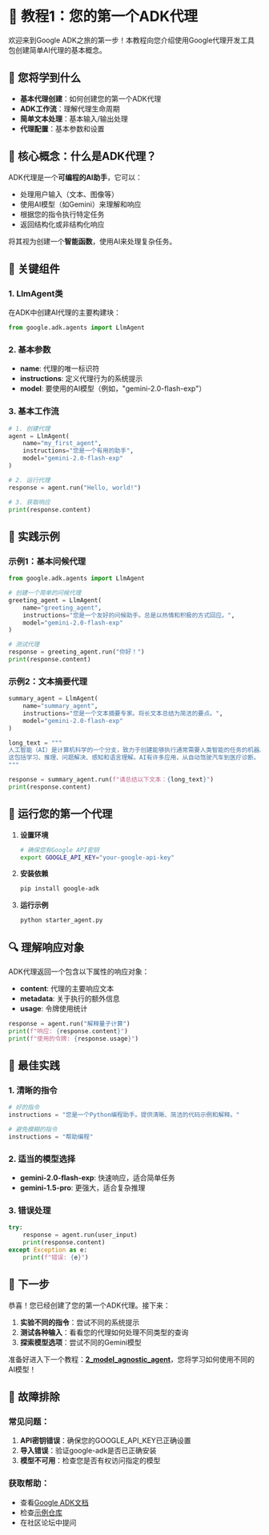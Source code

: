 # 🎯 教程1：您的第一个ADK代理

欢迎来到Google ADK之旅的第一步！本教程向您介绍使用Google代理开发工具包创建简单AI代理的基本概念。

## 🎯 您将学到什么

- **基本代理创建**：如何创建您的第一个ADK代理
- **ADK工作流**：理解代理生命周期
- **简单文本处理**：基本输入/输出处理
- **代理配置**：基本参数和设置

## 🧠 核心概念：什么是ADK代理？

ADK代理是一个**可编程的AI助手**，它可以：
- 处理用户输入（文本、图像等）
- 使用AI模型（如Gemini）来理解和响应
- 根据您的指令执行特定任务
- 返回结构化或非结构化响应

将其视为创建一个**智能函数**，使用AI来处理复杂任务。

## 🔧 关键组件

### 1. **LlmAgent类**
在ADK中创建AI代理的主要构建块：
```python
from google.adk.agents import LlmAgent
```

### 2. **基本参数**
- **name**: 代理的唯一标识符
- **instructions**: 定义代理行为的系统提示
- **model**: 要使用的AI模型（例如，"gemini-2.0-flash-exp"）

### 3. **基本工作流**
```python
# 1. 创建代理
agent = LlmAgent(
    name="my_first_agent",
    instructions="您是一个有用的助手",
    model="gemini-2.0-flash-exp"
)

# 2. 运行代理
response = agent.run("Hello, world!")

# 3. 获取响应
print(response.content)
```

## 📝 实践示例

### 示例1：基本问候代理
```python
from google.adk.agents import LlmAgent

# 创建一个简单的问候代理
greeting_agent = LlmAgent(
    name="greeting_agent",
    instructions="您是一个友好的问候助手。总是以热情和积极的方式回应。",
    model="gemini-2.0-flash-exp"
)

# 测试代理
response = greeting_agent.run("你好！")
print(response.content)
```

### 示例2：文本摘要代理
```python
summary_agent = LlmAgent(
    name="summary_agent",
    instructions="您是一个文本摘要专家。将长文本总结为简洁的要点。",
    model="gemini-2.0-flash-exp"
)

long_text = """
人工智能（AI）是计算机科学的一个分支，致力于创建能够执行通常需要人类智能的任务的机器。
这包括学习、推理、问题解决、感知和语言理解。AI有许多应用，从自动驾驶汽车到医疗诊断。
"""

response = summary_agent.run(f"请总结以下文本：{long_text}")
print(response.content)
```

## 🚀 运行您的第一个代理

1. **设置环境**
   ```bash
   # 确保您有Google API密钥
   export GOOGLE_API_KEY="your-google-api-key"
   ```

2. **安装依赖**
   ```bash
   pip install google-adk
   ```

3. **运行示例**
   ```bash
   python starter_agent.py
   ```

## 🔍 理解响应对象

ADK代理返回一个包含以下属性的响应对象：
- **content**: 代理的主要响应文本
- **metadata**: 关于执行的额外信息
- **usage**: 令牌使用统计

```python
response = agent.run("解释量子计算")
print(f"响应: {response.content}")
print(f"使用的令牌: {response.usage}")
```

## 🎯 最佳实践

### 1. **清晰的指令**
```python
# 好的指令
instructions = "您是一个Python编程助手。提供清晰、简洁的代码示例和解释。"

# 避免模糊的指令
instructions = "帮助编程"
```

### 2. **适当的模型选择**
- **gemini-2.0-flash-exp**: 快速响应，适合简单任务
- **gemini-1.5-pro**: 更强大，适合复杂推理

### 3. **错误处理**
```python
try:
    response = agent.run(user_input)
    print(response.content)
except Exception as e:
    print(f"错误: {e}")
```

## 🔄 下一步

恭喜！您已经创建了您的第一个ADK代理。接下来：

1. **实验不同的指令**：尝试不同的系统提示
2. **测试各种输入**：看看您的代理如何处理不同类型的查询
3. **探索模型选项**：尝试不同的Gemini模型

准备好进入下一个教程：**[2_model_agnostic_agent](../2_model_agnostic_agent/README.md)**，您将学习如何使用不同的AI模型！

## 🤔 故障排除

### 常见问题：
1. **API密钥错误**：确保您的GOOGLE_API_KEY已正确设置
2. **导入错误**：验证google-adk是否已正确安装
3. **模型不可用**：检查您是否有权访问指定的模型

### 获取帮助：
- 查看[Google ADK文档](https://ai.google.dev/agentic)
- 检查[示例仓库](https://github.com/google/adk-examples)
- 在社区论坛中提问
